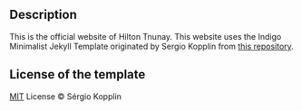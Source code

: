 ## Description

This is the official website of Hilton Tnunay.
This website uses the Indigo Minimalist Jekyll Template originated by Sergio Kopplin from <a href="https://github.com/sergiokopplin/indigo">this repository</a>.

## License of the template

[MIT](http://kopplin.mit-license.org/) License © Sérgio Kopplin
